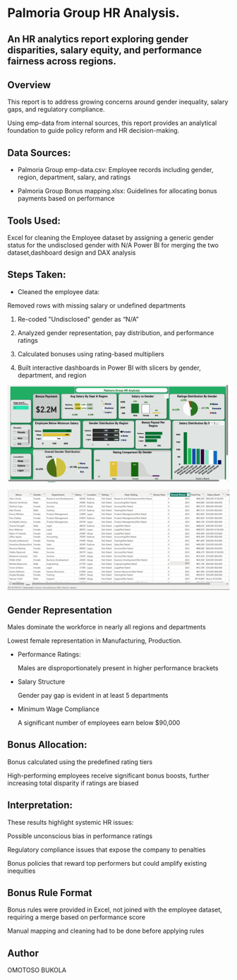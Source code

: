 # Palmoria Group HR Analysis.

## An HR analytics report exploring gender disparities, salary equity, and performance fairness across regions.


## Overview

 This report is to address growing concerns around gender inequality, salary gaps, and regulatory compliance.

 Using emp-data from internal sources, this report provides an analytical foundation to guide policy reform and HR decision-making.



## Data Sources:

 - Palmoria Group emp-data.csv: Employee records including gender, region, department, salary, and ratings

 - Palmoria Group Bonus mapping.xlsx: Guidelines for allocating bonus payments based on performance


## Tools Used:

  Excel for cleaning the Employee dataset by assigning a generic gender status for the undisclosed gender with N/A
  Power BI for merging the two dataset,dashboard design and DAX analysis


## Steps Taken:

-  Cleaned the employee data:

 Removed rows with missing salary or undefined departments

1. Re-coded "Undisclosed" gender as “N/A”


2. Analyzed gender representation, pay distribution, and performance ratings


3. Calculated bonuses using rating-based multipliers


4. Built interactive dashboards in Power BI with slicers by gender, department, and region


![Image](https://github.com/Omotoso-Bukola/Palmora-Group-Hr-Analysis-Project/blob/main/My%20Bi%20Project%20Screenshot.png)



![Image](https://github.com/Omotoso-Bukola/Palmora-Group-Hr-Analysis-Project/blob/main/My%20table%20screenshot.png)


## Gender Representation

  Males dominate the workforce in nearly all regions and departments

  Lowest female representation in Manufacturing, Production.


  - Performance Ratings:

    Males are disproportionately present in higher performance brackets
    

- Salary Structure
  

  Gender pay gap is evident in at least 5 departments


-  Minimum Wage Compliance

   A significant number of employees earn below $90,000


##  Bonus Allocation:

   Bonus calculated using the predefined rating tiers

  High-performing employees receive significant bonus boosts, further increasing total disparity if ratings are biased


## Interpretation:

These results highlight systemic HR issues:

Possible unconscious bias in performance ratings

Regulatory compliance issues that expose the company to penalties

Bonus policies that reward top performers but could amplify existing inequities



## Bonus Rule Format

 Bonus rules were provided in Excel, not joined with the employee dataset, requiring a merge based on performance score

 Manual mapping and cleaning had to be done before applying rules

## Author

OMOTOSO BUKOLA
